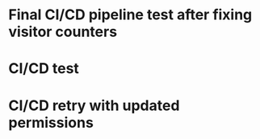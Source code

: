 # Final CI/CD pipeline test after fixing visitor counters
# CI/CD test
# CI/CD retry with updated permissions
